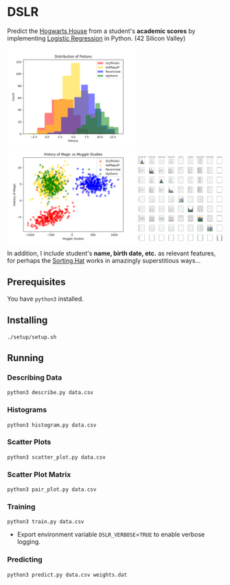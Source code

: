# DSLR
Predict the [Hogwarts House](https://harrypotter.fandom.com/wiki/Hogwarts_Houses) from a student's **academic scores** by implementing [Logistic Regression](https://en.wikipedia.org/wiki/Logistic_regression) in Python. (42 Silicon Valley)

<p float="left">
  <img src="https://github.com/ashih42/DSLR/blob/master/Screenshots/histogram.png" width="300" />
  <img src="https://github.com/ashih42/DSLR/blob/master/Screenshots/scatterplot.png" width="300" />
  <img src="https://github.com/ashih42/DSLR/blob/master/Screenshots/bad_features.png" width="200" />
</p>

In addition, I include student's **name, birth date, etc.** as relevant features, for perhaps the [Sorting Hat](https://harrypotter.fandom.com/wiki/Sorting_Hat) works in amazingly superstitious ways...

## Prerequisites

You have `python3` installed.

## Installing

```
./setup/setup.sh
```

## Running

### Describing Data
```
python3 describe.py data.csv
```

### Histograms
```
python3 histogram.py data.csv
```

### Scatter Plots
```
python3 scatter_plot.py data.csv
```

### Scatter Plot Matrix
```
python3 pair_plot.py data.csv
```

### Training
```
python3 train.py data.csv
```
* Export environment variable `DSLR_VERBOSE`=`TRUE` to enable verbose logging.

### Predicting
```
python3 predict.py data.csv weights.dat
```
